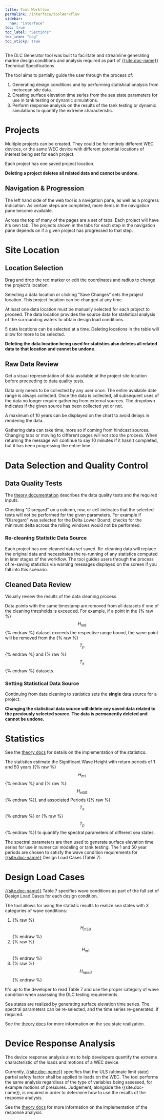 ```yaml
---
title: Tool Workflow
permalink: /interface/toolWorkflow
sidebar:
  nav: "interface"
toc: true
toc_label: "Sections"
toc_icon: "cog"
toc_sticky: true
---
```


The DLC Generator tool was built to facilitate and streamline generating marine design conditions and analysis required as part of [{{site.doc-name}}]({{site.doc-link}}) Technical Specifications.

The tool aims to partially guide the user through the process of:
1. Generating design conditions and by performing statistical analysis from metocean site data. 
2. Creating surface elevation time series from the sea state parameters for use in tank testing or dynamic simulations.
3. Perform response analysis on the results of the tank testing or dynamic simulations to quantify the extreme characteristic.

# Projects 

Multiple projects can be created.  They could be for entirely different WEC devices, or the same WEC device with different potential locations of interest being set for each project.

Each project has one saved project location.  

**Deleting a project deletes all related data and cannot be undone.**

## Navigation & Progression

The left hand side of the web tool is a navigation pane, as well as a progress indication.  As certain steps are completed, more items in the navigation pane become available.

Across the top of many of the pages are a set of tabs.  Each project will have it's own tab.  The projects shown in the tabs for each step in the navigation pane depends on if a given project has progressed to that step. 

# Site Location

## Location Selection

Drag and drop the red marker or edit the coordinates and radius to change the project's location.

Selecting a data location or clicking "Save Changes" sets the project location.  This project location can be changed at any time.

At least one data location must be manually selected for each project to proceed.  The data location provides the source data for statistical analysis of the surrounding waters to obtain design load conditions.

5 data locations can be selected at a time.  Deleting locations in the table will allow for more to be selected.

**Deleting the data location being used for statistics also deletes all related data to that location and cannot be undone.**

## Raw Data Review

Get a visual representation of data available at the project site location before proceeding to data quality tests. 

Data only needs to be collected by any user once.  The entire available date range is always collected. Once the data is collected, all subsequent uses of the data no longer require gathering from external sources. The dropdown indicates if the given source has been collected yet or not.

A maximum of 10 years can be displayed on the chart to avoid delays in rendering the data.

Gathering data can take time, more so if coming from hindcast sources.  Changing tabs or moving to different pages will not stop the process. When returning the message will continue to say 10 minutes if it hasn't completed, but it has been progressing the entire time. 


# Data Selection and Quality Control

## Data Quality Tests

The [theory documentation]({{site.url}}/theory/qualityControl) describes the data quality tests and the required inputs.

Checking "Disregard" on a column, row, or cell indicates that the selected tests will not be performed for the given parameters.  For example if "Disregard" was selected for the Delta Lower Bound, checks for the minimum delta across the rolling windows would not be performed. 

### Re-cleaning Statistic Data Source

Each project has one cleaned data set saved. Re-cleaning data will replace the original data and necessitates the re-running of any statistics computed in later stages of the workflow.  The tool guides users through the process of re-saving statistics via warning messages displayed on the screen if you fall into this scenario.

## Cleaned Data Review

Visually review the results of the data cleaning process.  

Data points with the same timestamp are removed from all datasets if one of the cleaning thresholds is exceeded. For example, if a point in the {% raw %}$$H_{m0}$${% endraw %} dataset exceeds the respective range bound, the same point will be removed from the {% raw %}$$T_p$${% endraw %} and {% raw %}$$T_e$${% endraw %} datasets.


### Setting Statistical Data Source

Continuing from data cleaning to statistics sets the **single** data source for a project. 

**Changing the statistical data source will delete any saved data related to the previously selected source. The data is permanently deleted and cannot be undone.**

# Statistics

See the [theory docs]({{site.url}}/theory/stats) for details on the implementation of the statistics.

The statistics estimate the Significant Wave Height with return periods of 1 and 50 years ({% raw %}$$H_{m1}$${% endraw %} and {% raw %}$$H_{m50}$${% endraw %}), and associated Periods ({% raw %}$$T_e$${% endraw %} or {% raw %}$$T_p$${% endraw %}) to quantify the spectral parameters of different sea states.

The spectral parameters are then used to generate surface elevation time series for use in numerical modeling or tank testing.  The 1 and 50 year periods are chosen to satisfy the wave condition requirements for [{{site.doc-name}}]({{site.doc-link}}) Design Load Cases (Table 7).

# Design Load Cases

[{{site.doc-name}}]({{site.doc-link}}) Table 7 specifies wave conditions as part of the full set of Design Load Cases for each design condition. 

The tool allows for using the statistic results to realize sea states with 3 categories of wave conditions:

1. {% raw %} $$H_{m50}$$ {% endraw %}
2. {% raw %} $$H_{m1}$$ {% endraw %}
3. {% raw %} $$H_{rated}$$ {% endraw %}

It's up to the developer to read Table 7 and use the proper category of wave condition when assessing the DLC testing requirements.

Sea states are realized by generating surface elevation time series.  The spectral parameters can be re-selected, and the time series re-generated, if required.

See the [theory docs]({{site.url}}/theory/surfaceElevation) for more information on the sea state realization.

# Device Response Analysis

The device response analysis aims to help developers quantify the extreme characteristic of the loads and motions of a WEC device.

Currently, [{{site.doc-name}}]({{site.doc-link}}) specifies that the ULS (ultimate limit state) partial safety factor shall be applied to loads on the WEC. The tool performs the same analysis regardless of the type of variables being assessed, for example motions of pressures.  Judgement, alongside the {{site.doc-name}}, is required in order to determine how to use the results of the response analysis.

See the [theory docs]({{site.url}}/theory/responseAnalysis) for more information on the implementation of the response analysis.